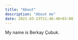 ```yaml
---
title: "About"
description: "About me"
date: 2021-03-23T21:46:40+03:00
---
```


My name is Berkay Çubuk.